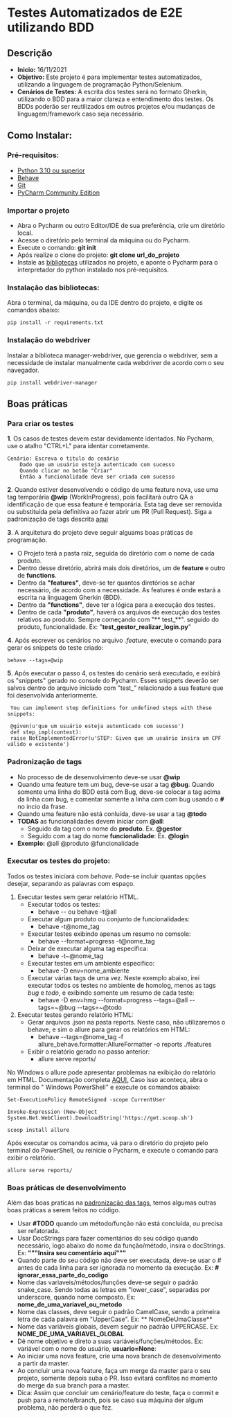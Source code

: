 # Testes Automatizados de E2E utilizando BDD

## Descrição

- **Inicio:** 16/11/2021
- **Objetivo:** Este projeto é para implementar testes automatizados, utilizando a linguagem de programação
  Python/Selenium.
- **Cenários de Testes:** A escrita dos testes será no formato Gherkin, utilizando o BDD para a maior clareza e
  entendimento dos testes. Os BDDs poderão ser reutilizados em outros projetos e/ou mudanças de linguagem/framework caso
  seja necessário.

## Como Instalar:

### Pré-requisitos:

- [Python 3.10 ou superior](https://www.python.org/downloads/)
- [Behave](https://behave.readthedocs.io/en/latest/)
- [Git](https://git-scm.com/)
- [PyCharm Community Edition](https://www.jetbrains.com/pycharm/download/)

### Importar o projeto

- Abra o Pycharm ou outro Editor/IDE de sua preferência, crie um diretório local.
- Acesse o diretório pelo terminal da máquina ou do Pycharm.
- Execute o comando: **git init**
- Após realize o clone do projeto: **git clone url_do_projeto**
- Instale as [bibliotecas](#instalao-das-bibliotecas) utilizados no projeto, e aponte o Pycharm para o interpretador do
  python instalado nos pré-requisitos.

### Instalação das bibliotecas:

Abra o terminal, da máquina, ou da IDE dentro do projeto, e digite os comandos abaixo:

    pip install -r requirements.txt

### Instalação do webdriver

Instalar a biblioteca manager-webdriver, que gerencia o webdriver, sem a necessidade de instalar manualmente cada
webdriver de acordo com o seu navegador.

    pip install webdriver-manager

## Boas práticas

### Para criar os testes

**1**. Os casos de testes devem estar devidamente identados. No Pycharm, use o atalho "CTRL+L" para identar
corretamente.

    Cenário: Escreva o titulo do cenário
        Dado que um usuário esteja autenticado com sucesso
        Quando clicar no botão "Criar"
        Então a funcionalidade deve ser criada com sucesso

**2**. Quando estiver desenvolvendo o código de uma feature nova, use uma tag temporária **@wip** (WorkInProgress), pois
facilitará outro QA a identificação de que essa feature é temporária. Esta tag deve ser removida ou substituída pela
definitiva ao fazer abrir um PR (Pull Request). Siga a padronização de tags descrita [aqui](#padronizao-de-tags)

**3**. A arquitetura do projeto deve seguir alguams boas práticas de programação.

- O Projeto terá a pasta raiz, seguida do diretório com o nome de cada produto.
- Dentro desse diretório, abrirá mais dois diretórios, um de **feature** e outro de **functions**.
- Dentro da **"features"**, deve-se ter quantos diretórios se achar necessário, de acordo com a necessidade. As features
  é onde estará a escrita na linguagem Gherkin (BDD).
- Dentro da **"functions"**, deve ter a lógica para a execução dos testes.
- Dentro de cada **"produto"**, haverá os arquivos de execução dos testes relativos ao produto. Sempre começando com "**
  test_**". seguido do produto, funcionalidade. Ex: "**test_gestor_realizar_login.py**"

**4**. Após escrever os cenários no arquivo _.feature_, execute o comando para gerar os snippets do teste criado:

    behave --tags=@wip

**5**. Após executar o passo 4, os testes do cenário será executado, e exibirá os "snippets" gerado no console do
Pycharm. Esses snippets deverão ser salvos dentro do arquivo iniciado com "test_" relacionado a sua feature que foi
desenvolvida anteriormente.

     You can implement step definitions for undefined steps with these snippets:

     @given(u'que um usuário esteja autenticado com sucesso')
     def step_impl(context):
     raise NotImplementedError(u'STEP: Given que um usuário insira um CPF válido e existente')

### Padronização de tags

- No processo de de desenvolvimento deve-se usar **@wip**
- Quando uma feature tem um bug, deve-se usar a tag **@bug**. Quando somente uma linha do BDD está com Bug, deve-se
  colocar a tag acima da linha com bug, e comentar somente a linha com com bug usando o **#** no incio da frase.
- Quando uma feature não está conluída, deve-se usar a tag **@todo**
- **TODAS** as funcionalidades devem iniciar com **@all**:
    - Seguido da tag com o nome do **produto**. Ex. **@gestor**
    - Seguido com a tag do nome **funcionalidade**: Ex. **@login**
- **Exemplo:** @all @produto @funcionalidade

### Executar os testes do projeto:

Todos os testes iniciará com _behave_. Pode-se incluir quantas opções desejar, separando as palavras com espaço.

1. Executar testes sem gerar relatório HTML.
    - Executar todos os testes:
        - behave -- ou behave -t@all
    - Executar algum produto ou conjunto de funcionalidades:
        - behave -t@nome_tag
    - Executar testes exibindo apenas um resumo no comsole:
        - behave --format=progress -t@nome_tag
    - Deixar de executar alguma tag especifica:
        - behave -t~@nome_tag
    - Executar testes em um ambiente especifico:
        - behave -D env=nome_ambiente
    - Executar várias tags de uma vez. Neste exemplo abaixo, irei executar todos os testes no ambiente de homolog, menos
      as tags _bug_ e _todo_, e exibindo somente um resumo de cada teste:
        - behave -D env=hmg --format=progress --tags=@all --tags=~@bug --tags=~@todo
2. Executar testes gerando relatório HTML:
    - Gerar arquivos .json na pasta reports. Neste caso, não utilizaremos o behave, e sim o allure para gerar os
      relatórios em HTML:
        - behave --tags=@nome_tag -f allure_behave.formatter:AllureFormatter -o reports ./features
    - Exibir o relatório gerado no passo anterior:
        - allure serve reports/

No Windows o allure pode apresentar problemas na exibição do relatório em HTML. Documentação completa [AQUI.](https://docs.qameta.io/allure/) Caso isso aconteça, abra o terminal do "
Windows PowerShell" e execute os comandos abaixo:

    Set-ExecutionPolicy RemoteSigned -scope CurrentUser

    Invoke-Expression (New-Object System.Net.WebClient).DownloadString('https://get.scoop.sh')
    
    scoop install allure

Após executar os comandos acima, vá para o diretório do projeto pelo terminal do PowerShell, ou reinicie o Pycharm, e
execute o comando para exibir o relatório.

    allure serve reports/

### Boas práticas de desenvolvimento

Além das boas praticas na [padronização das tags](#padronizao-de-tags), temos algumas outras boas práticas a serem
feitos no código.

- Usar **#TODO** quando um método/função não está concluída, ou precisa ser refatorada.
- Usar DocStrings para fazer comentários do seu código quando necessário, logo abaixo do nome da função/método, insira o
  docStrings. Ex: **"""Insira seu comentário aqui"""**
- Quando parte do seu código não deve ser executada, deve-se usar o # antes de cada linha para ser ignorada no momento
  da execução. Ex: **# ignorar_essa_parte_do_codigo**
- Nome das variaveis/métodos/funções deve-se seguir o padrão snake_case. Sendo todas as letras em "lower_case",
  separadas por underscore, quando nome composto. Ex: **nome_de_uma_variavel_ou_metodo**
- Nome das classes, deve seguir o padrão CamelCase, sendo a primeira letra de cada palavra em "UpperCase". Ex: **
  NomeDeUmaClasse**
- Nome das variáveis globais, devem seguir no padrão UPPERCASE. Ex: **NOME_DE_UMA_VARIAVEL_GLOBAL**
- Dê nome objetivo e direto a suas variáveis/funções/métodos. Ex: variável com o nome do usuário, **usuario=None**:
- Ao iniciar uma nova feature, crie uma nova branch de desenvolvimento a partir da master.
- Ao concluir uma nova feature, faça um merge da master para o seu projeto, somente depois suba o PR. Isso evitará
  conflitos no momento do merge da sua branch para a master.
- Dica: Assim que concluir um cenário/feature do teste, faça o commit e push para a remote/branch, pois se caso sua
  máquina der algum problema, não perderá o que fez.




